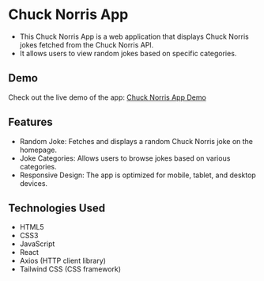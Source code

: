# Chuck Norris App

- This Chuck Norris App is a web application that displays Chuck Norris jokes fetched from the Chuck Norris API. 
- It allows users to view random jokes based on specific categories.

## Demo

Check out the live demo of the app: [Chuck Norris App Demo](https://subashkumar-s.github.io/Chuck-Norries-App/)

## Features

- Random Joke: Fetches and displays a random Chuck Norris joke on the homepage.
- Joke Categories: Allows users to browse jokes based on various categories.
- Responsive Design: The app is optimized for mobile, tablet, and desktop devices.

## Technologies Used

- HTML5
- CSS3
- JavaScript
- React
- Axios (HTTP client library)
- Tailwind CSS (CSS framework)
